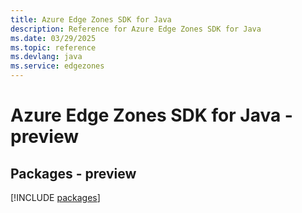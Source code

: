 ```yaml
---
title: Azure Edge Zones SDK for Java
description: Reference for Azure Edge Zones SDK for Java
ms.date: 03/29/2025
ms.topic: reference
ms.devlang: java
ms.service: edgezones
---
```

# Azure Edge Zones SDK for Java - preview
## Packages - preview
[!INCLUDE [packages](edge-zones-index.md)]